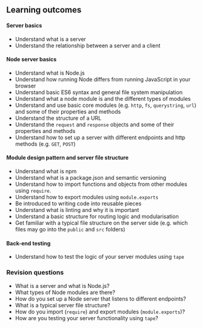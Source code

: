 ## Learning outcomes

#### Server basics
- Understand what is a server
- Understand the relationship between a server and a client

#### Node server basics
- Understand what is Node.js
- Understand how running Node differs from running JavaScript in your browser
- Understand basic ES6 syntax and general file system manipulation
- Understand what a node module is and the different types of modules
- Understand and use basic core modules (e.g. `http`, `fs`, `querystring`, `url`) and some of their properties and methods
- Understand the structure of a URL
- Understand the `request` and `response` objects and some of their properties and methods
- Understand how to set up a server with different endpoints and http methods (e.g. `GET`, `POST`)

#### Module design pattern and server file structure
- Understand what is npm
- Understand what is a package.json and semantic versioning
- Understand how to import functions and objects from other modules using `require`.
- Understand how to export modules using `module.exports`
- Be introduced to writing code into reusable pieces
- Understand what is linting and why it is important
- Understand a basic structure for routing logic and modularisation
- Get familiar with a typical file structure on the server side (e.g. which files may go into the `public` and `src` folders)

#### Back-end testing
- Understand how to test the logic of your server modules using `tape`

### Revision questions
- What is a server and what is Node.js?
- What types of Node modules are there?
- How do you set up a Node server that listens to different endpoints?
- What is a typical server file structure?
- How do you import (`require`) and export modules (`module.exports`)?
- How are you testing your server functionality using `tape`?
